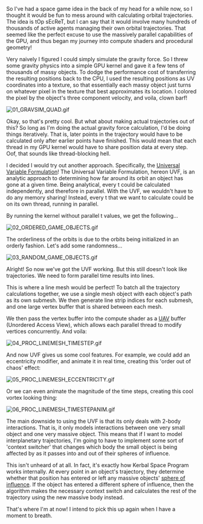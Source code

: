 So I've had a space game idea in the back of my head for a while now, so I thought it would be fun to mess around with calculating orbital trajectories. The idea is tOp sEcReT, but I can say that it would involve many hundreds of thousands of active agents managing their own orbital trajectories. That seemed like the perfect excuse to use the massively parallel capabilities of the GPU, and thus began my journey into compute shaders and procedural geometry!

Very naively I figured I could simply simulate the gravity force. So I threw some gravity physics into a simple GPU kernel and gave it a few tens of thousands of massy objects. To dodge the performance cost of transferring the resulting positions back to the CPU, I used the resulting positions as UV coordinates into a texture, so that essentially each massy object just turns on whatever pixel in the texture that best approximates its location. I colored the pixel by the object's three component velocity, and voila, clown barf!

![01_GRAVSIM_QUAD.gif](https://pub-568840b43a02402fa8b7f4b45571f13c.r2.dev/9/01_GRAVSIM_QUAD_d1480a4692.gif)

Okay, so that's pretty cool. But what about making actual trajectories out of this? So long as I'm doing the actual gravity force calculation, I'd be doing things iteratively. That is, later points in the trajectory would have to be calculated only after earlier points have finished. This would mean that each thread in my GPU kernel would have to share position data at every step. Oof, that sounds like thread-blocking hell.

I decided I would try out another approach. Specifically, the [Universal Variable Formulation](https://en.wikipedia.org/wiki/Universal_variable_formulation#:~:text=In%20orbital%20mechanics%2C%20the%20universal,also%20parabolic%20and%20hyperbolic%20orbits)! The Universal Variable Formulation, hereon UVF, is an analytic approach to determining how far around its orbit an object has gone at a given time. Being analytical, every t could be calculated independently, and therefore in parallel. With the UVF, we wouldn't have to do any memory sharing! Instead, every t that we want to calculate could be on its own thread, running in parallel.

By running the kernel without parallel t values, we get the following...

![02_ORDERED_GAME_OBJECTS.gif](https://pub-568840b43a02402fa8b7f4b45571f13c.r2.dev/9/02_ORDERED_GAME_OBJECTS_14f75c9085.gif)

The orderliness of the orbits is due to the orbits being initialized in an orderly fashion. Let's add some randomness...

![03_RANDOM_GAME_OBJECTS.gif](https://pub-568840b43a02402fa8b7f4b45571f13c.r2.dev/9/03_RANDOM_GAME_OBJECTS_784dd89239.gif)

Alright! So now we've got the UVF working. But this still doesn't look like trajectories. We need to form parallel time results into lines.

This is where a line mesh would be perfect! To batch all the trajectory calculations together, we use a single mesh object with each object's path as its own submesh. We then generate line strip indices for each submesh, and one large vertex buffer that is shared between each mesh.

We then pass the vertex buffer into the compute shader as a [UAV](https://docs.microsoft.com/en-us/windows/win32/direct3d11/typed-unordered-access-view-loads) buffer (Unordered Access View), which allows each parallel thread to modify vertices concurrently. And voila:

![04_PROC_LINEMESH_TIMESTEP.gif](https://pub-568840b43a02402fa8b7f4b45571f13c.r2.dev/9/04_PROC_LINEMESH_TIMESTEP_4cd704e80e.gif)

And now UVF gives us some cool features. For example, we could add an eccentricity modifier, and animate it in real time, creating this 'order out of chaos' effect:

![05_PROC_LINEMESH_ECCENTRICITY.gif](https://pub-568840b43a02402fa8b7f4b45571f13c.r2.dev/9/05_PROC_LINEMESH_ECCENTRICITY_8085bbe370.gif)

Or we can even animate the magnitude of the time steps, creating this cool vortex looking thing:

![06_PROC_LINEMESH_TIMESTEPANIM.gif](https://pub-568840b43a02402fa8b7f4b45571f13c.r2.dev/9/06_PROC_LINEMESH_TIMESTEPANIM_6dd63cb147.gif)

The main downside to using the UVF is that its only deals with 2-body interactions. That is, it only models interactions between one very small object and one very massive object. This means that if I want to model interplanetary trajectories, I'm going to have to implement some sort of 'context switcher' that changes which body the small object is being affected by as it passes into and out of their spheres of influence.

This isn't unheard of at all. In fact, it's exactly how Kerbal Space Program works internally. At every point in an object's trajectory, they determine whether that position has entered or left any massive objects' [sphere of influence](https://en.wikipedia.org/wiki/Sphere_of_influence_\(astrodynamics\)). If the object has entered a different sphere of influence, then the algorithm makes the necessary context switch and calculates the rest of the trajectory using the new massive body instead.

That's where I'm at now! I intend to pick this up again when I have a moment to breath.